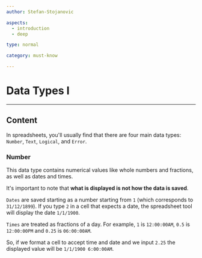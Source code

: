 ```yaml
---
author: Stefan-Stojanovic

aspects:
  - introduction
  - deep

type: normal

category: must-know

---
```


# Data Types I

---
## Content

In spreadsheets, you'll usually find that there are four main data types: `Number`, `Text`, `Logical`, and `Error`.

### Number

This data type contains numerical values like whole numbers and fractions, as well as dates and times.

It's important to note that **what is displayed is not how the data is saved**.

`Dates` are saved starting as a number starting from `1` (which corresponds to `31/12/1899`). If you type `2` in a cell that expects a date, the spreadsheet tool will display the date `1/1/1900`.

`Times` are treated as fractions of a day. For example, `1` is `12:00:00AM`, `0.5` is `12:00:00PM` and `0.25` is `06:00:00AM`.

So, if we format a cell to accept time and date and we input `2.25` the displayed value will be `1/1/1900 6:00:00AM`.